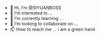 - 👋 Hi, I’m @SIYUANBOSS
- 👀 I’m interested in ...
- 🌱 I’m currently learning ...
- 💞️ I’m looking to collaborate on ...
- 📫 How to reach me ...
i am a green hand
<!---
SIYUANBOSS/SIYUANBOSS is a ✨ special ✨ repository because its `README.md` (this file) appears on your GitHub profile.
You can click the Preview link to take a look at your changes.
--->
